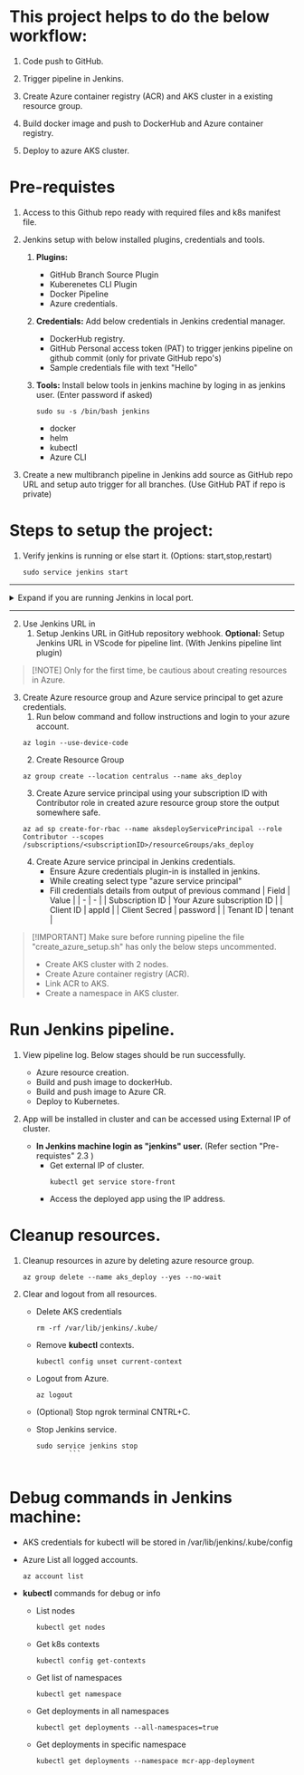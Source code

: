 # This project helps to do the below workflow:

1. Code push to GitHub.

2. Trigger pipeline in Jenkins.

3. Create Azure container registry (ACR) and AKS cluster in a existing resource group.

4. Build docker image and push to DockerHub and Azure container registry.

5. Deploy to azure AKS cluster.


# Pre-requistes
1. Access to this Github repo ready with required files and k8s manifest file.

2. Jenkins setup with below installed plugins, credentials and tools.
	1. **Plugins:**
		- GitHub Branch Source Plugin
		- Kuberenetes CLI Plugin 
		- Docker Pipeline
		- Azure credentials.

	2. **Credentials:** Add below credentials in Jenkins credential manager.
		- DockerHub registry. 
		- GitHub Personal access token (PAT) to trigger jenkins pipeline on github commit (only for private GitHub repo's)
		- Sample credentials file with text "Hello"

	3. **Tools:** Install below tools in jenkins machine by loging in as jenkins user. (Enter password if asked)
		```
		sudo su -s /bin/bash jenkins
		```
		- docker
		- helm
		- kubectl
		- Azure CLI

3. Create a new multibranch pipeline in Jenkins add source as GitHub repo URL and setup auto trigger for all branches. (Use GitHub PAT if repo is private)


# Steps to setup the project:

1. Verify jenkins is running or else start it. (Options: start,stop,restart)
	```
	sudo service jenkins start
	```

---
<details>
<summary>Expand if you are running Jenkins in local port.</summary>

#### Install "ngrok" and run below command with your jenkins port to get public URL for Jenkins
```
ngrok port 8080
```
- Copy the ngrok URL from terminal and open it in browser and login.
- This will be our public Jenkins URL.
</details>	

---
	

2. Use Jenkins URL in
	1. Setup Jenkins URL in GitHub repository webhook.
	**Optional:** Setup Jenkins URL in VScode for pipeline lint. (With Jenkins pipeline lint plugin)

> [!NOTE] Only for the first time, be cautious about creating resources in Azure.
3. Create Azure resource group and Azure service principal to get azure credentials.
	1. Run below command and follow instructions and login to your azure account.
	```
	az login --use-device-code
	```
	2. Create Resource Group
	```
	az group create --location centralus --name aks_deploy
	```
	3. Create Azure service principal using your subscription ID with Contributor role in created azure resource group store the output somewhere safe.
	```
	az ad sp create-for-rbac --name aksdeployServicePrincipal --role Contributor --scopes /subscriptions/<subscriptionID>/resourceGroups/aks_deploy
	```
	4. Create Azure service principal in Jenkins credentials. 
		- Ensure Azure credentials plugin-in is installed in jenkins. 
		- While creating select type "azure service principal"
		- Fill credentials details from output of previous command
			| Field | Value |
			| - | - |
			| Subscription ID |	Your Azure subscription ID |
			| Client ID | appId |
			| Client Secred | password |
			| Tenant ID | tenant |


> [!IMPORTANT] Make sure before running pipeline the file "create_azure_setup.sh" has only the below steps uncommented.
> - Create AKS cluster with 2 nodes.
> - Create Azure container registry (ACR).
> - Link ACR to AKS.
> - Create a namespace in AKS cluster.

# Run Jenkins pipeline.

1. View pipeline log. Below stages should be run successfully.
	- Azure resource creation.
	- Build and push image to dockerHub.
	- Build and push image to Azure CR.
	- Deploy to Kubernetes.

2. App will be installed in cluster and can be accessed using External IP of cluster.
	- **In Jenkins machine login as "jenkins" user.** (Refer section "Pre-requistes" 2.3 )
		- Get external IP of cluster.
			```
			kubectl get service store-front
			```
		- Access the deployed app using the IP address.

# Cleanup resources.
1. Cleanup resources in azure by deleting azure resource group.
	```
	az group delete --name aks_deploy --yes --no-wait
	```
2. Clear and logout from all resources.
	- Delete AKS credentials
		```
		rm -rf /var/lib/jenkins/.kube/
		```
	- Remove **kubectl** contexts.
		```
		kubectl config unset current-context
		```
	- Logout from Azure.
		```
		az logout
		```
	- (Optional) Stop ngrok terminal CNTRL+C.
	
	- Stop Jenkins service.
		```
		sudo service jenkins stop
                ```
			

# Debug commands in Jenkins machine:
- AKS credentials for kubectl will be stored in /var/lib/jenkins/.kube/config

- Azure List all logged accounts.
	```
	az account list
	```			

- **kubectl** commands for debug or info
	- List nodes
		```
		kubectl get nodes
		```
	- Get k8s contexts
		```
		kubectl config get-contexts
		```
	- Get list of namespaces
		```
		kubectl get namespace
		```
	- Get deployments in all namespaces
		```
		kubectl get deployments --all-namespaces=true
		```
	- Get deployments in specific namespace
		```
		kubectl get deployments --namespace mcr-app-deployment
		```

